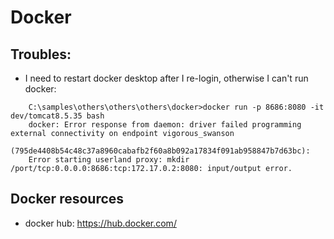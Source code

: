 # Docker

## Troubles:
+ I need to restart docker desktop after I re-login, otherwise I can't run docker:
```
	C:\samples\others\others\others\docker>docker run -p 8686:8080 -it dev/tomcat8.5.35 bash
	docker: Error response from daemon: driver failed programming external connectivity on endpoint vigorous_swanson 
	(795de4408b54c48c37a8960cabafb2f60a8b092a17834f091ab958847b7d63bc): 
	Error starting userland proxy: mkdir /port/tcp:0.0.0.0:8686:tcp:172.17.0.2:8080: input/output error.
```

## Docker resources
+ docker hub:  https://hub.docker.com/
